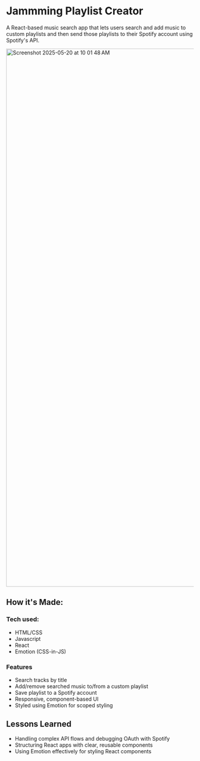 # Jammming Playlist Creator

A React-based music search app that lets users search and add music to custom playlists and then send those playlists to their Spotify account using Spotify's API.

<img width="1440" alt="Screenshot 2025-05-20 at 10 01 48 AM" src="https://github.com/user-attachments/assets/98fa7ef1-253b-455f-9248-8b846fd2f740" />


## How it's Made:

### Tech used:
- HTML/CSS
- Javascript
- React
- Emotion (CSS-in-JS)

### Features
- Search tracks by title
- Add/remove searched music to/from a custom playlist 
- Save playlist to a Spotify account
- Responsive, component-based UI
- Styled using Emotion for scoped styling

## Lessons Learned
- Handling complex API flows and debugging OAuth with Spotify
- Structuring React apps with clear, reusable components
- Using Emotion effectively for styling React components
